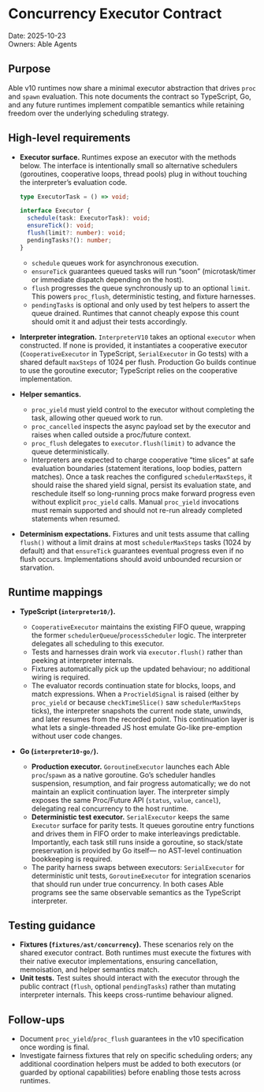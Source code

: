 # Concurrency Executor Contract

Date: 2025-10-23  
Owners: Able Agents

## Purpose

Able v10 runtimes now share a minimal executor abstraction that drives `proc` and
`spawn` evaluation. This note documents the contract so TypeScript, Go, and any
future runtimes implement compatible semantics while retaining freedom over the
underlying scheduling strategy.

## High-level requirements

- **Executor surface.** Runtimes expose an executor with the methods below. The
  interface is intentionally small so alternative schedulers (goroutines,
  cooperative loops, thread pools) plug in without touching the interpreter’s
  evaluation code.

  ```ts
  type ExecutorTask = () => void;

  interface Executor {
    schedule(task: ExecutorTask): void;
    ensureTick(): void;
    flush(limit?: number): void;
    pendingTasks?(): number;
  }
  ```

  - `schedule` queues work for asynchronous execution.
  - `ensureTick` guarantees queued tasks will run “soon” (microtask/timer or
    immediate dispatch depending on the host).
  - `flush` progresses the queue synchronously up to an optional `limit`. This
    powers `proc_flush`, deterministic testing, and fixture harnesses.
  - `pendingTasks` is optional and only used by test helpers to assert the queue
    drained. Runtimes that cannot cheaply expose this count should omit it and
    adjust their tests accordingly.

- **Interpreter integration.** `InterpreterV10` takes an optional `executor`
  when constructed. If none is provided, it instantiates a cooperative executor
  (`CooperativeExecutor` in TypeScript, `SerialExecutor` in Go tests) with a
  shared default `maxSteps` of 1024 per flush. Production Go builds continue to
  use the goroutine executor; TypeScript relies on the cooperative implementation.

- **Helper semantics.**
  - `proc_yield` must yield control to the executor without completing the task,
    allowing other queued work to run.
  - `proc_cancelled` inspects the async payload set by the executor and raises
    when called outside a proc/future context.
  - `proc_flush` delegates to `executor.flush(limit)` to advance the queue
    deterministically.
  - Interpreters are expected to charge cooperative “time slices” at safe evaluation
    boundaries (statement iterations, loop bodies, pattern matches). Once a task
    reaches the configured `schedulerMaxSteps`, it should raise the shared yield
    signal, persist its evaluation state, and reschedule itself so long-running
    procs make forward progress even without explicit `proc_yield` calls. Manual
    `proc_yield` invocations must remain supported and should not re-run already
    completed statements when resumed.

- **Determinism expectations.** Fixtures and unit tests assume that calling
  `flush()` without a limit drains at most `schedulerMaxSteps` tasks (1024 by
  default) and that `ensureTick` guarantees eventual progress even if no flush
  occurs. Implementations should avoid unbounded recursion or starvation.

## Runtime mappings

- **TypeScript (`interpreter10/`).**
  - `CooperativeExecutor` maintains the existing FIFO queue, wrapping the former
    `schedulerQueue`/`processScheduler` logic. The interpreter delegates all
    scheduling to this executor.
  - Tests and harnesses drain work via `executor.flush()` rather than peeking
    at interpreter internals.
  - Fixtures automatically pick up the updated behaviour; no additional wiring
    is required.
  - The evaluator records continuation state for blocks, loops, and match expressions.
    When a `ProcYieldSignal` is raised (either by `proc_yield` or because
    `checkTimeSlice()` saw `schedulerMaxSteps` ticks), the interpreter snapshots
    the current node state, unwinds, and later resumes from the recorded point.
    This continuation layer is what lets a single-threaded JS host emulate Go-like
    pre-emption without user code changes.

- **Go (`interpreter10-go/`).**
  - **Production executor.** `GoroutineExecutor` launches each Able `proc`/`spawn`
    as a native goroutine. Go’s scheduler handles suspension, resumption, and
    fair progress automatically; we do not maintain an explicit continuation layer.
    The interpreter simply exposes the same Proc/Future API (`status`, `value`,
    `cancel`), delegating real concurrency to the host runtime.
  - **Deterministic test executor.** `SerialExecutor` keeps the same `Executor`
    surface for parity tests. It queues goroutine entry functions and drives them
    in FIFO order to make interleavings predictable. Importantly, each task still
    runs inside a goroutine, so stack/state preservation is provided by Go itself—
    no AST-level continuation bookkeeping is required.
  - The parity harness swaps between executors: `SerialExecutor` for deterministic
    unit tests, `GoroutineExecutor` for integration scenarios that should run under
    true concurrency. In both cases Able programs see the same observable semantics
    as the TypeScript interpreter.

## Testing guidance

- **Fixtures (`fixtures/ast/concurrency`).** These scenarios rely on the shared
  executor contract. Both runtimes must execute the fixtures with their native
  executor implementations, ensuring cancellation, memoisation, and helper
  semantics match.
- **Unit tests.** Test suites should interact with the executor through the
  public contract (`flush`, optional `pendingTasks`) rather than mutating
  interpreter internals. This keeps cross-runtime behaviour aligned.

## Follow-ups

- Document `proc_yield`/`proc_flush` guarantees in the v10 specification once
  wording is final.
- Investigate fairness fixtures that rely on specific scheduling orders; any
  additional coordination helpers must be added to both executors (or guarded by
  optional capabilities) before enabling those tests across runtimes.
